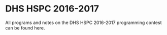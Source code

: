 # DHS HSPC 2016-2017
All programs and notes on the DHS HSPC 2016-2017 programming contest can be found here.
